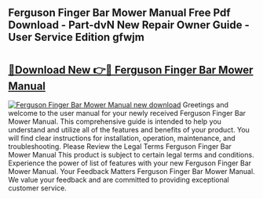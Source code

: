 ## Ferguson Finger Bar Mower Manual Free Pdf Download - Part-dvN New Repair Owner Guide - User Service Edition gfwjm

# <h2><a href="http://bc84797.oget.top/?id=Ferguson+Finger+Bar+Mower+Manual">🔗Download New 👉🔴 Ferguson Finger Bar Mower Manual</a></h2>

[![Ferguson Finger Bar Mower Manual new download](https://i.imgur.com/5g1atiW.png)](http://bc84797.oget.top/?id=Ferguson+Finger+Bar+Mower+Manual)
Greetings and welcome to the user manual for your newly received Ferguson Finger Bar Mower Manual. This comprehensive guide is intended to help you understand and utilize all of the features and benefits of your product. You will find clear instructions for installation, operation, maintenance, and troubleshooting. Please Review the Legal Terms Ferguson Finger Bar Mower Manual This product is subject to certain legal terms and conditions. Experience the power of list of features with your new Ferguson Finger Bar Mower Manual. Your Feedback Matters Ferguson Finger Bar Mower Manual. We value your feedback and are committed to providing exceptional customer service.
